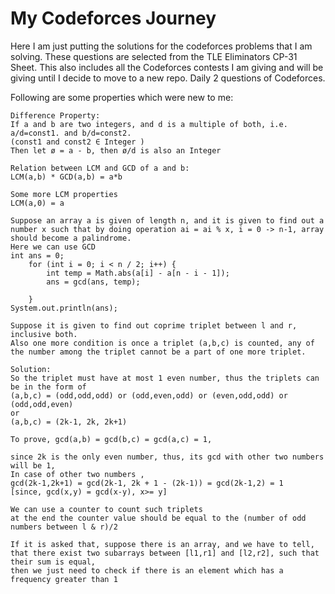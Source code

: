 # My Codeforces Journey

Here I am just putting the solutions for the codeforces problems that I am solving.
These questions are selected from the TLE Eliminators CP-31 Sheet.
This also includes all the Codeforces contests I am giving and will be giving until I decide to move to a new repo.
Daily 2 questions of Codeforces.

Following are some properties which were new to me:

```
Difference Property:
If a and b are two integers, and d is a multiple of both, i.e. a/d=const1. and b/d=const2.
(const1 and const2 ∈ Integer )
Then let ø = a - b, then ø/d is also an Integer
```

```
Relation between LCM and GCD of a and b:
LCM(a,b) * GCD(a,b) = a*b

Some more LCM properties
LCM(a,0) = a
```

```
Suppose an array a is given of length n, and it is given to find out a number x such that by doing operation ai = ai % x, i = 0 -> n-1, array should become a palindrome.
Here we can use GCD
int ans = 0;
    for (int i = 0; i < n / 2; i++) {
        int temp = Math.abs(a[i] - a[n - i - 1]);
        ans = gcd(ans, temp);

    }
System.out.println(ans);
```

```
Suppose it is given to find out coprime triplet between l and r, inclusive both.
Also one more condition is once a triplet (a,b,c) is counted, any of the number among the triplet cannot be a part of one more triplet.

Solution:
So the triplet must have at most 1 even number, thus the triplets can be in the form of
(a,b,c) = (odd,odd,odd) or (odd,even,odd) or (even,odd,odd) or (odd,odd,even)
or
(a,b,c) = (2k-1, 2k, 2k+1)

To prove, gcd(a,b) = gcd(b,c) = gcd(a,c) = 1,

since 2k is the only even number, thus, its gcd with other two numbers will be 1,
In case of other two numbers ,
gcd(2k-1,2k+1) = gcd(2k-1, 2k + 1 - (2k-1)) = gcd(2k-1,2) = 1
[since, gcd(x,y) = gcd(x-y), x>= y]

We can use a counter to count such triplets
at the end the counter value should be equal to the (number of odd numbers between l & r)/2
```

```
If it is asked that, suppose there is an array, and we have to tell, that there exist two subarrays between [l1,r1] and [l2,r2], such that their sum is equal,
then we just need to check if there is an element which has a frequency greater than 1
```
